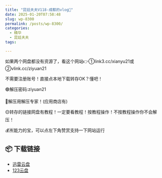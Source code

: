 ```yaml
---
title: "昆廷夫夫V118-成都的vlog🥩"
date: 2025-01-20T07:58:48
slug: wp-8300
permalink: /posts/wp-8300/
categories:
  - 精华
  - 昆廷夫夫
tags:

---
```


如果两个网盘都没有资源了，看这个网站👉①link3.cc/xianyu21或②vlink.cc/ziyuan21

不需要注册账号！直接点本地下载转存OK？懂吧！

🟢解压密码:ziyuan21

🔵解压用解压专家！(应用商店有)

🟡转存的链接网盘有教程！一定要看教程！按教程操作！不按教程操作你不会解压！

💰🈶能力的宝，可以点左下角赞赏支持一下网站运行

## 📦 下载链接
- [迅雷云盘](https://blziyuan21.com/pay-download/8300?key=0d3de61bb5&down_id=0)
- [123云盘](https://blziyuan21.com/pay-download/8300?key=0d3de61bb5&down_id=1)

